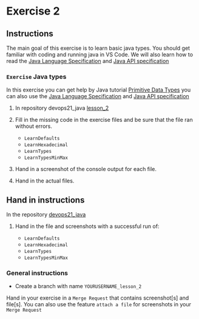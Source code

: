# Exercise 2

## Instructions

The main goal of this exercise is to learn basic java types. You should get familiar with coding and running java in VS Code. We will also learn how to read the [Java Language Specification](https://docs.oracle.com/javase/specs/jls/se17/html/index.html) and [Java API specification](https://docs.oracle.com/en/java/javase/17/docs/api/index.html)

### `Exercise` Java types

In this exercise you can get help by Java tutorial [Primitive Data Types](https://docs.oracle.com/javase/tutorial/java/nutsandbolts/datatypes.html) you can also use the [Java Language Specification](https://docs.oracle.com/javase/specs/jls/se17/html/jls-4.html) and [Java API specification](https://docs.oracle.com/en/java/javase/17/docs/api/index.html)

1. In repository devops21_java [lesson_2](https://gitlab.com/robert-alfwar/devops21_java/-/tree/main/lesson_2/exercise)

2. Fill in the missing code in the exercise files and be sure that the file ran without errors.

   - `LearnDefaults`
   - `LearnHexadecimal`
   - `LearnTypes`
   - `LearnTypesMinMax`

3. Hand in a screenshot of the console output for each file.

4. Hand in the actual files.

## Hand in instructions

In the repository [devops21_java](https://gitlab.com/robert-alfwar/devops21_java)

1. Hand in the file and screenshots with a successful run of:

   - `LearnDefaults`
   - `LearnHexadecimal`
   - `LearnTypes`
   - `LearnTypesMinMax`

### General instructions

- Create a branch with name `YOURUSERNAME_lesson_2`

Hand in your exercise in a `Merge Request` that contains screenshot[s] and file[s]. You can also use the feature `attach a file` for screenshots in your `Merge Request`
